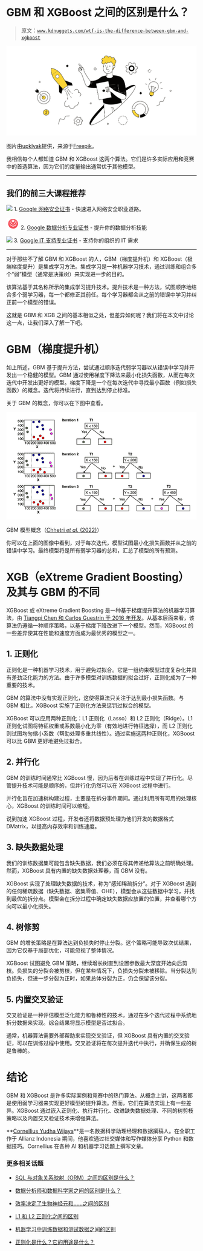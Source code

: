 # GBM 和 XGBoost 之间的区别是什么？

> 原文：[`www.kdnuggets.com/wtf-is-the-difference-between-gbm-and-xgboost`](https://www.kdnuggets.com/wtf-is-the-difference-between-gbm-and-xgboost)

![GBM 和 XGBoost 之间的区别是什么？](img/ad561fe1a6e273df29c1f7e74542575f.png)

图片由[upklyak](https://www.freepik.com/free-vector/business-startup-project-launch-successful-idea_29222778.htm#query=boost&position=4&from_view=search&track=sph&uuid=b8330f52-58e3-4628-830f-2673f9ab16e6)提供，来源于[Freepik](https://www.freepik.com/)。

我相信每个人都知道 GBM 和 XGBoost 这两个算法。它们是许多实际应用和竞赛中的首选算法，因为它们的度量输出通常优于其他模型。

* * *

## 我们的前三大课程推荐

![](img/0244c01ba9267c002ef39d4907e0b8fb.png) 1\. [Google 网络安全证书](https://www.kdnuggets.com/google-cybersecurity) - 快速进入网络安全职业道路。

![](img/e225c49c3c91745821c8c0368bf04711.png) 2\. [Google 数据分析专业证书](https://www.kdnuggets.com/google-data-analytics) - 提升你的数据分析技能

![](img/0244c01ba9267c002ef39d4907e0b8fb.png) 3\. [Google IT 支持专业证书](https://www.kdnuggets.com/google-itsupport) - 支持你的组织的 IT 需求

* * *

对于那些不了解 GBM 和 XGBoost 的人，GBM（梯度提升机）和 XGBoost（极端梯度提升）是集成学习方法。集成学习是一种机器学习技术，通过训练和组合多个“弱”模型（通常是决策树）来实现进一步的目的。

该算法基于其名称所示的集成学习提升技术。提升技术是一种方法，试图顺序地结合多个弱学习器，每一个都修正其前任。每个学习器都会从之前的错误中学习并纠正前一个模型的错误。

这就是 GBM 和 XGB 之间的基本相似之处，但差异如何呢？我们将在本文中讨论这一点，让我们深入了解一下吧。

# GBM（梯度提升机）

如上所述，GBM 基于提升方法，尝试通过顺序迭代弱学习器以从错误中学习并开发出一个稳健的模型。GBM 通过使用梯度下降法来最小化损失函数，从而在每次迭代中开发出更好的模型。梯度下降是一个在每次迭代中寻找最小函数（例如损失函数）的概念。迭代将持续进行，直到达到停止标准。

关于 GBM 的概念，你可以在下图中查看。

![GBM 和 XGBoost 之间的区别是什么？](img/967eac9e5ae21617bb2b8b2302c000f8.png)

GBM 模型概念（[Chhetri *et al.* (2022)](https://www.researchgate.net/publication/358924681_A_Combined_System_Metrics_Approach_to_Cloud_Service_Reliability_Using_Artificial_Intelligence)）

你可以在上面的图像中看到，对于每次迭代，模型试图最小化损失函数并从之前的错误中学习。最终模型将是所有弱学习器的总和，汇总了模型的所有预测。

# XGB（eXtreme Gradient Boosting）及其与 GBM 的不同

XGBoost 或 eXtreme Gradient Boosting 是一种基于梯度提升算法的机器学习算法，由 [Tiangqi Chen 和 Carlos Guestrin 于 2016 年开发](https://arxiv.org/pdf/1603.02754.pdf)。从基本层面来看，该算法仍遵循一种顺序策略，以基于梯度下降改进下一个模型。然而，XGBoost 的一些差异使其在性能和速度方面成为最优秀的模型之一。

## 1\. 正则化

正则化是一种机器学习技术，用于避免过拟合。它是一组约束模型过度复杂化并具有差劲泛化能力的方法。由于许多模型对训练数据的拟合过好，正则化成为了一种重要的技术。

GBM 的算法中没有实现正则化，这使得算法只关注于达到最小损失函数。与 GBM 相比，XGBoost 实施了正则化方法来惩罚过拟合的模型。

XGBoost 可以应用两种正则化：L1 正则化（Lasso）和 L2 正则化（Ridge）。L1 正则化试图将特征权重或系数最小化为零（有效地进行特征选择），而 L2 正则化则试图均匀缩小系数（帮助处理多重共线性）。通过实施这两种正则化，XGBoost 可以比 GBM 更好地避免过拟合。

## 2\. 并行化

GBM 的训练时间通常比 XGBoost 慢，因为后者在训练过程中实现了并行化。尽管提升技术可能是顺序的，但并行化仍然可以在 XGBoost 过程中进行。

并行化旨在加速树构建过程，主要是在拆分事件期间。通过利用所有可用的处理核心，XGBoost 的训练时间可以缩短。

说到加速 XGBoost 过程，开发者还将数据预处理为他们开发的数据格式 DMatrix，以提高内存效率和训练速度。

## 3\. 缺失数据处理

我们的训练数据集可能包含缺失数据，我们必须在将其传递给算法之前明确处理。然而，XGBoost 具有内置的缺失数据处理器，而 GBM 没有。

XGBoost 实现了处理缺失数据的技术，称为“感知稀疏拆分”。对于 XGBoost 遇到的任何稀疏数据（缺失数据、密集零值、OHE），模型会从这些数据中学习，并找到最优的拆分点。模型会在拆分过程中确定缺失数据应放置的位置，并查看哪个方向可以最小化损失。

## 4\. 树修剪

GBM 的增长策略是在算法达到负损失时停止分裂。这个策略可能导致次优结果，因为它仅基于局部优化，可能忽视了整体情况。

XGBoost 试图避免 GBM 策略，继续增长树直到设置参数最大深度开始向后剪枝。负损失的分裂会被剪枝，但在某些情况下，负损失分裂未被移除。当分裂达到负损失，但进一步分裂为正时，如果总体分裂为正，仍会保留该分裂。

## 5\. 内置交叉验证

交叉验证是一种评估模型泛化能力和鲁棒性的技术，通过在多个迭代过程中系统地拆分数据来实现。综合结果将显示模型是否过拟合。

通常，机器算法需要外部帮助来实现交叉验证，但 XGBoost 具有内置的交叉验证，可以在训练过程中使用。交叉验证将在每次提升迭代中执行，并确保生成的树是鲁棒的。

# 结论

GBM 和 XGBoost 是许多实际案例和竞赛中的热门算法。从概念上讲，这两者都是使用弱学习器来实现更好模型的提升算法。然而，它们在算法实现上有一些差异。XGBoost 通过嵌入正则化、执行并行化、改进缺失数据处理、不同的树剪枝策略以及内置交叉验证技术来增强算法。

**[Cornellius Yudha Wijaya](https://www.linkedin.com/in/cornellius-yudha-wijaya/)**是一名数据科学助理经理和数据撰稿人。在全职工作于 Allianz Indonesia 期间，他喜欢通过社交媒体和写作媒体分享 Python 和数据技巧。Cornellius 在各种 AI 和机器学习话题上撰写文章。

### 更多相关话题

+   [SQL 与对象关系映射（ORM）之间的区别是什么？](https://www.kdnuggets.com/2022/02/difference-sql-object-relational-mapping-orm.html)

+   [数据分析师和数据科学家之间的区别是什么？](https://www.kdnuggets.com/2022/03/difference-data-analysts-data-scientists.html)

+   [效率决定了生物神经元和……之间的区别](https://www.kdnuggets.com/2022/11/efficiency-spells-difference-biological-neurons-artificial-counterparts.html)

+   [L1 和 L2 正则化之间的区别](https://www.kdnuggets.com/2022/08/difference-l1-l2-regularization.html)

+   [机器学习中训练数据和测试数据之间的区别](https://www.kdnuggets.com/2022/08/difference-training-testing-data-machine-learning.html)

+   [正则化是什么？它的用途是什么？](https://www.kdnuggets.com/wtf-is-regularization-and-what-is-it-for)
